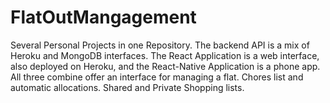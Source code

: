 # FlatOutMangagement
Several Personal Projects in one Repository. The backend API is a mix of Heroku and MongoDB interfaces. The React Application is a web interface, also deployed on Heroku, and the React-Native Application is a phone app. All three combine offer an interface for managing a flat. Chores list and automatic allocations. Shared and Private Shopping lists.
